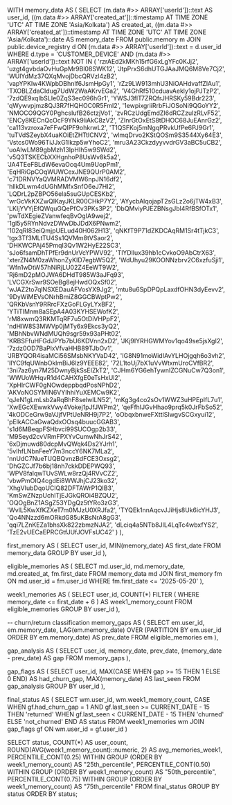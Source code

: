 WITH memory_data AS (
  SELECT
    (m.data #>> ARRAY['userId'])::text AS user_id,
    ((m.data #>> ARRAY['created_at'])::timestamp AT TIME ZONE 'UTC' AT TIME ZONE 'Asia/Kolkata') AS created_at,
    ((m.data #>> ARRAY['created_at'])::timestamp AT TIME ZONE 'UTC' AT TIME ZONE 'Asia/Kolkata')::date AS memory_date
  FROM public.memory m
  JOIN public.device_registry d 
    ON (m.data #>> ARRAY['userId'])::text = d.user_id
  WHERE d.type = 'CUSTOMER_DEVICE'
    AND (m.data #>> ARRAY['userId'])::text NOT IN (
  'rzrAEd2kMKh15rfG6xLgYFc0KJj2', 'uzgt4gvbdaOvHuGpMr9Bl08SWK12', 'JtpPrxS6dhUTGJAaJMQ6M8Ve7Cj2', 
  'WUlYdMz37QXqMvojDbcQRVzl4zB2', 'vapYPKIw4KWpbDBhnlf6JsmHpGy1', 'rZz9LW913mhU3NiOAHdvaffZlAu1', 
  'TXOBLZdaCIdug7UdW2WaAKrvEGa2', 'V4GhRf510cduavAekly1ojPJTzP2', '7zdQE9xqIbSLIe0ZqS3ec096hGr1', 
  'YWSJ3flT7ZRQfrJHRSKy59Bdr223', 'qWywvpjmz8QJ3R7fHQHOC0R5FmI2', '1ewpixgriiRrbFiJOSoNi9QGoYY2', 
  'NMOCO9QGY0PghcsIufB26ctzjVo1', 'zvRCzUdgEmdZI6dRCZzuIzRLvF52', 'ENCy8KECnQcOcF9YNk9liAkC8zV2', 
  'ZInrGtOxEtS8tDHOC68JuEAnrGz2', 'ca113vzroxa7eFFwQlPF9ohkrwL2', 'T1QSFKoj5mNgqPRvkUfPe6PJ9Gr1', 
  'tuTVdSZeybX4uaKOiEtZHTtICNV2', 'wlmqDrvo2KStQOSm9S3544Xy64E3', 'Vstcs0Wo96TiJJxG1lkzp5wYhoC2', 
  'mru3A23CkzdyyvvdrGV3aBC5uCB2', 'uoAIwLM89gbMzh13IpHIh5w9SWd2', 'v5Q3TSKECbXXHgnhoP8UsWv8k5a2', 
  'JA4TEeFBLdW6evaOcq4Um9UopPm1', 'EqHRiGpCOqWUWCexJNE9QUrP0AM2', 'c71DRNVYaQVMRADVMW6npJN16df2', 
  'hllkDLwm4dUGhMMfxSnfO6eJ7HI2', 'LQDrL2pZBPO56ela5suGUpCESKb2', 'wrGcVkKXZwQIKayJKLR00CHkP7Y2', 
  'AYycbAlqojapT2sGLz2o6jTW4xB3', 'LKIjYVYjEfQWquGQePfCv3PKs3P2', 'DbQMviyPJEZBNsgJbl4RfBSfOTx1', 
  'pwTdXEgieZVanwfeqBvOgIA9wej2', '1gl5y5RYnNdvzDWwDbJDdX6PNwm2', '102qRl83eiQmjpUELud40H062H13', 
  'qNKfT9P71dZKDCAqRM1Sr4tTjkC3', 'tgx3Tf3MLtTU4Ss1QVMm8tVSaor2', 'DHKWCPAj45PmqI3Qv1W2HyE22SC3', 
  'sJo6fsamDhTPfEr9dnUrVcYPWV92', 'TlYDllux39hb1cCvkoO9AbCtrX63', 'xterZN4M0zaWhonZyKID7egbW5Q2', 
  'WdUhyu29KOONNzbrv2C6xzfuSji1', 'Wfn1wDtW57hNiRjLU02Z4EeWT9W2', 'Rj6mD2pMOJWA6DHdT985W3aJFq93',
  'LVCGXrSwr9SOeBg8ejHwdOQxSf02', 'wJAZ2to7qlNSXEDauAFVosYX9Jg2', 'mtu8u6SpDPQpLaxdfOHN3dyEevv2', 
  '9DyWiMEVsONrhBmiZ8GGCBWptPw2', 'QRKbVsnY9RRrcFXzGoFLGyLYxBF2', 'YTiTIMnm8aSEpA4A03KYHSEWofK2',
  'rM8xwmQ3RKMTqRF7u5OtDiVHPpF2', 'ndHlW8S3MWVp0jMTy6x9Ekcs3yQ2', 'MBhNbvWNdMUQh9sgr59x93aPHt02',
  'KRBSFfuHFGdJPYb7bU6KDVnn2xD2', 'JKj9IYRHGWMYov1qo49se5jsXgI2', '7zdz0OD7BaPlxVfvaHHB89TJbOv1', 
  'JRBYQOR4isaMCi56SMsbNKYVaD42', 'IG8N91moWidIAvYLHOjgqh6o3vh2', 'lIYC9fqUWnbOklmBiJ6lz9YEEE82', 
  '72L1toUj7bX1uVvWtxmUroCVfBR2', '3ni7az6yn7M25DwnyBjkSsEIZkT2', 'CJHm6YG6ehTywnIZCGNuCw7Q3on1', 
  'WWUoWHqvR1d4CAHXfgE0eTsHxUl2', 'XpHlrCWF0gNOwdeppbqdPosNPhD2', 'AKVoNOSYMIN6VYIhhiYuXEMCw9K2',
  'qJeN1gLmLsb2aRqBhF8seIwlLN52', 'mKg3g4co2sOv1WWZ3uHPEpIfL7u1', 'XwEGcXEwwkVwy4Vokej1pJfJWPm2',
  'qeFfhIJGvHhao9prq5k0JrFbSo52', '4kODCeGrw9aVJjfVPtUeNRH9j7P2', 'oObqxbnweFXttlSIwgvSCGxyui12', 
  'pElkACCaGwaQdxOOsq4buucGGAB3', 's1d6MBeqpFSHbvci99SUCOgp2b33', 'M9Seyd2cvVRmFPXYvCumwNhJrS42', 
  '6xDjmuwd80dcpMvQWqk4Ds2YJrh1', '5vIhfLNbnFeeY7m3nccY6NK7MLa2', 'nnUdC7NueTUQBQvnzBdFCE3Oxsg2', 
  'DhGZCJf7b6bj18nh7ckkDDEPWQ93', 'WPV8falqwTUvSWLw8rzQj4RVvCZ2', 'vbwPmOIQ4cgdEi8WWJhjCJ23ko32', 
  'XhgVIubDqoUClQ82DFTAWrP1QIB3', 'KmSwZNzpUchITjEJGkQROi4BZQU2', 'OQOgBnZ1ASgZ53YDgQz5tYRo3zG3', 
  'WvlL5KwXfKZXeT7m0MJzU0XRJfa2', 'TYQEk1nnAqcvJJiHjs8Uk6icYHJ3', 'Qo4NNzzd6mORkdG85uKBsNrA8gG3',
  'qqi7LZnKEZa1bhsXk822zbmzNJA2', 'dLciq4a5NTb8JIL4LqTc4wbxfYS2', 'TzE2vUECaEPRCGtfJUfJOVFsUC42'
    )
),

first_memory AS (
  SELECT user_id, MIN(memory_date) AS first_date
  FROM memory_data
  GROUP BY user_id
),

eligible_memories AS (
  SELECT 
    md.user_id, 
    md.memory_date, 
    md.created_at,
    fm.first_date
  FROM memory_data md
  JOIN first_memory fm ON md.user_id = fm.user_id
  WHERE fm.first_date <= '2025-05-20'
),

week1_memories AS (
  SELECT
    user_id,
    COUNT(*) FILTER (
      WHERE memory_date <= first_date + 6
    ) AS week1_memory_count
  FROM eligible_memories
  GROUP BY user_id
),

-- churn/return classification
memory_gaps AS (
  SELECT
    em.user_id,
    em.memory_date,
    LAG(em.memory_date) OVER (PARTITION BY em.user_id ORDER BY em.memory_date) AS prev_date
  FROM eligible_memories em
),

gap_analysis AS (
  SELECT
    user_id,
    memory_date,
    prev_date,
    (memory_date - prev_date) AS gap
  FROM memory_gaps
),

gap_flags AS (
  SELECT
    user_id,
    MAX(CASE WHEN gap >= 15 THEN 1 ELSE 0 END) AS had_churn_gap,
    MAX(memory_date) AS last_seen
  FROM gap_analysis
  GROUP BY user_id
),

final_status AS (
  SELECT
    wm.user_id,
    wm.week1_memory_count,
    CASE 
      WHEN gf.had_churn_gap = 1 AND gf.last_seen >= CURRENT_DATE - 15 THEN 'returned'
      WHEN gf.last_seen < CURRENT_DATE - 15 THEN 'churned'
      ELSE 'not_churned'
    END AS status
  FROM week1_memories wm
  JOIN gap_flags gf ON wm.user_id = gf.user_id
)

SELECT
  status,
  COUNT(*) AS user_count,
  ROUND(AVG(week1_memory_count)::numeric, 2) AS avg_memories_week1,
  PERCENTILE_CONT(0.25) WITHIN GROUP (ORDER BY week1_memory_count) AS "25th_percentile",
  PERCENTILE_CONT(0.50) WITHIN GROUP (ORDER BY week1_memory_count) AS "50th_percentile",
  PERCENTILE_CONT(0.75) WITHIN GROUP (ORDER BY week1_memory_count) AS "75th_percentile"
FROM final_status
GROUP BY status
ORDER BY status;
